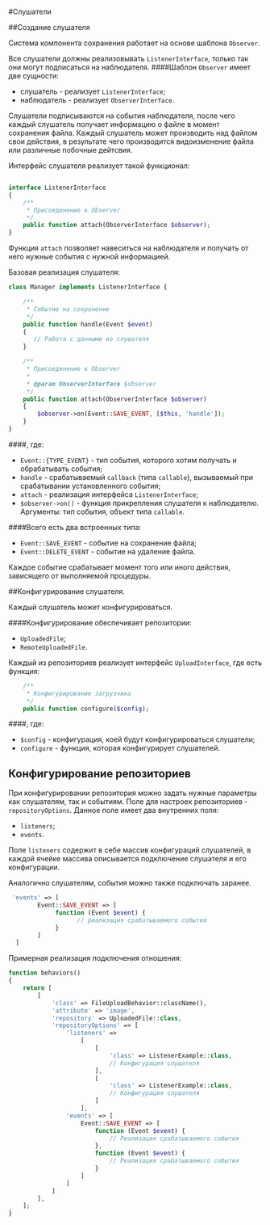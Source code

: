 #Слушатели

##Создание слушателя

Система компонента сохранения работает на основе шаблона `Observer`.

Все слушатели должны реализовывать `ListenerInterface`, только так они могут подписаться на наблюдателя.
####Шаблон `Observer` имеет две сущности: 
 - слушатель - реализует `ListenerInterface`;
 - наблюдатель - реализует `ObserverInterface`.

Слушатели подписываются на события наблюдателя, после чего каждый слушатель получает информацию о файле в момент сохранения файла. Каждый слушатель может производить над файлом свои действия, в результате чего производится видоизменение файла или различные побочные дейтсвия.

Интерфейс слушателя реализует такой функционал:
```php

interface ListenerInterface
{
    /**
     * Присоединение к Observer
     */
    public function attach(ObserverInterface $observer);
}
```

Функция `attach` позволяет навеситься на наблюдателя и получать от него нужные события с нужной информацией.

Базовая реализация слушателя:
```php
class Manager implements ListenerInterface {

    /**
     * Событие на сохранение
     */
    public function handle(Event $event)
    {
       // Работа с данными из слушателя
    }

    /**
     * Присоединение к Observer
     *
     * @param ObserverInterface $observer
     */
    public function attach(ObserverInterface $observer)
    {
        $observer->on(Event::SAVE_EVENT, [$this, 'handle']);
    }
}
```
####, где: 
- `Event::{TYPE_EVENT}` - тип события, которого хотим получать и обрабатывать события;
- `handle` - срабатываемый `callback` (типа `callable`), вызываемый при срабатывании установленного события;
- `attach` - реализация интерфейса `ListenerInterface`;
- `$observer->on()` - функция прикрепления слушателя к наблюдателю. Аргументы: тип события, объект типа `callable`.

####Всего есть два встроенных типа: 
 - `Event::SAVE_EVENT` - событие на сохранение файла; 
 - `Event::DELETE_EVENT` - событие на удаление файла.

Каждое событие срабатывает момент того или иного действия, зависящего от выполняемой процедуры. 

##Конфигурирование слушателя.

Каждый слушатель может конфигурироваться. 

####Конфигурирование обеспечивает репозитории: 
- `UploadedFile`;
- `RemoteUploadedFile`.

Каждый из репозиториев реализует интерфейс `UploadInterface`, где есть функция: 

```php
    /**
     * Конфигурирование загрузчика
     */
    public function configure($config);
```
####, где:
- `$config` - конфигурация, коей будут конфигурироваться слушатели;
- `configure` - функция, которая конфигурирует слушателей.

## Конфигурирование  репозиториев

При конфигурировании репозитория можно задать нужные параметры как слушателям, так и событиям. 
Поле для настроек репозиториев - `repositoryOptions`. Данное поле имеет два внутренних поля: 
- `listeners`;
- `events`.

Поле `listeners` содержит в себе массив конфигураций слушателей, в каждой ячейке массива описывается подключение слушателя и его конфигурации.

Аналогично слушателям, события можно также подключать заранее. 
```php
 'events' => [
        Event::SAVE_EVENT => [
             function (Event $event) {
                   // реализация срабатываемого события
             }
        ]
  ]
```

Примерная реализация подключения отношения:
```php
function behaviors()
{
    return [
        [
            'class' => FileUploadBehavior::className(),
            'attribute' => 'image',
            'repository' => UploadedFile::class,
            'repositoryOptions' => [
                'listeners' =>
                    [
                        [
                            'class' => ListenerExample::class,
                            // Конфигурация слушателя
                        ],
                        [
                            'class' => ListenerExample::class,
                            // Конфигурация слушателя
                        ]
                    ],
                'events' => [
                    Event::SAVE_EVENT => [
                        function (Event $event) {
                            // Реализация срабатываемого события
                        },
                        function (Event $event) {
                            // Реализация срабатываемого события
                        }
                    ]
                ]
            ]
        ],
    ];
}
```